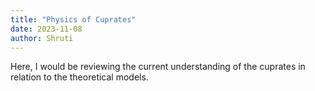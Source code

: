 ```yaml
---
title: "Physics of Cuprates"
date: 2023-11-08
author: Shruti
---
```


Here, I would be reviewing the current understanding of the cuprates in relation to the theoretical models.
